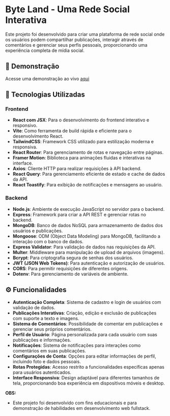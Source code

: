 # Byte Land - Uma Rede Social Interativa

Este projeto foi desenvolvido para criar uma plataforma de rede social onde os usuários podem compartilhar publicações, interagir através de comentários e gerenciar seus perfis pessoais, proporcionando uma experiência completa de mídia social.

## 📸 Demonstração
Acesse uma demonstração ao vivo [aqui](https://byte-land.netlify.app/)

## 🚀 Tecnologias Utilizadas
### Frontend
- **React com JSX**: Para o desenvolvimento do frontend interativo e responsivo.
- **Vite**: Como ferramenta de build rápida e eficiente para o desenvolvimento React.
- **TailwindCSS**: Framework CSS utilizado para estilização moderna e responsiva.
- **React Router**: Para gerenciamento de rotas e navegação entre páginas.
- **Framer Motion**: Biblioteca para animações fluidas e interativas na interface.
- **Axios**: Cliente HTTP para realizar requisições à API backend.
- **React Query**: Para gerenciamento eficiente de estado e cache de dados da API.
- **React Toastify**: Para exibição de notificações e mensagens ao usuário.

### Backend
- **Node.js**: Ambiente de execução JavaScript no servidor para o backend.
- **Express**: Framework para criar a API REST e gerenciar rotas no backend.
- **MongoDB**: Banco de dados NoSQL para armazenamento de dados dos usuários e publicações.
- **Mongoose**: ODM (Object Data Modeling) para MongoDB, facilitando a interação com o banco de dados.
- **Express Validator**: Para validação de dados nas requisições da API.
- **Multer**: Middleware para manipulação de upload de arquivos (imagens).
- **Bcrypt**: Para criptografia segura de senhas dos usuários.
- **JWT (JSON Web Tokens)**: Para autenticação e autorização de usuários.
- **CORS**: Para permitir requisições de diferentes origens.
- **Dotenv**: Para gerenciamento de variáveis de ambiente.

## ⚙️ Funcionalidades

- **Autenticação Completa**: Sistema de cadastro e login de usuários com validação de dados.
- **Publicações Interativas**: Criação, edição e exclusão de publicações com suporte a texto e imagens.
- **Sistema de Comentários**: Possibilidade de comentar em publicações e gerenciar seus próprios comentários.
- **Perfil de Usuário**: Página personalizada para cada usuário com suas publicações e informações.
- **Notificações**: Sistema de notificações para interações como comentários em suas publicações.
- **Configurações de Conta**: Opções para editar informações de perfil, incluindo foto e dados pessoais.
- **Rotas Protegidas**: Acesso restrito a funcionalidades específicas apenas para usuários autenticados.
- **Interface Responsiva**: Design adaptável para diferentes tamanhos de tela, proporcionando boa experiência em dispositivos móveis e desktop.

**OBS:**
- Este projeto foi desenvolvido com fins educacionais e para demonstração de habilidades em desenvolvimento web fullstack.
